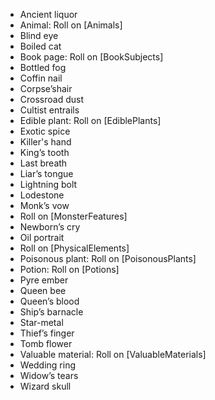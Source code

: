 
* Ancient liquor
* Animal: Roll on [Animals]
* Blind eye
* Boiled cat
* Book page: Roll on [BookSubjects]
* Bottled fog
* Coffin nail
* Corpse’shair
* Crossroad dust
* Cultist entrails
* Edible plant: Roll on [EdiblePlants]
* Exotic spice
* Killer's hand
* King’s tooth
* Last breath
* Liar’s tongue
* Lightning bolt
* Lodestone
* Monk’s vow
* Roll on [MonsterFeatures]
* Newborn’s cry
* Oil portrait
* Roll on [PhysicalElements]
* Poisonous plant: Roll on [PoisonousPlants]
* Potion: Roll on [Potions]
* Pyre ember
* Queen bee
* Queen’s blood
* Ship’s barnacle
* Star-metal
* Thief’s finger
* Tomb flower
* Valuable material: Roll on [ValuableMaterials]
* Wedding ring
* Widow’s tears
* Wizard skull